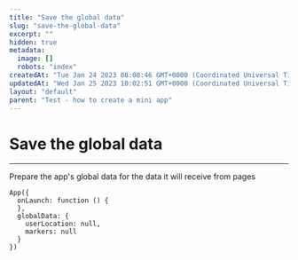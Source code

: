 ```yaml
---
title: "Save the global data"
slug: "save-the-global-data"
excerpt: ""
hidden: true
metadata: 
  image: []
  robots: "index"
createdAt: "Tue Jan 24 2023 08:08:46 GMT+0000 (Coordinated Universal Time)"
updatedAt: "Wed Jan 25 2023 10:02:51 GMT+0000 (Coordinated Universal Time)"
layout: "default"
parent: "Test - how to create a mini app"
---
```

# Save the global data 
*** 
Prepare the app's global data for the data it will receive from pages

```Text app.js
App({
  onLaunch: function () {
  },
  globalData: {
    userLocation: null,
    markers: null
  }
})
```
